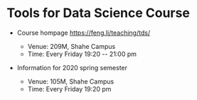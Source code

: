 # Tools for Data Science Course

- Course hompage
  https://feng.li/teaching/tds/


    - Venue: 209M, Shahe Campus
    - Time: Every Friday 19:20 -- 21:00 pm

- Information for 2020 spring semester

    - Venue: 105M, Shahe Campus
    - Time: Every Friday 19:20 pm
   
